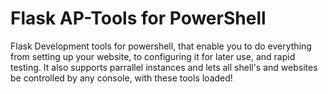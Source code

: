Flask AP-Tools for PowerShell
=============================

Flask Development tools for powershell, that enable you to do everything from setting up your website, to configuring it for later use, and rapid testing. It also supports parrallel instances and lets all shell's and websites be controlled by any console, with these tools loaded!
